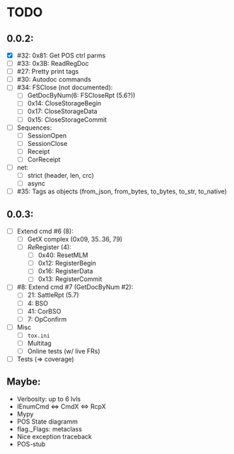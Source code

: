 # TODO

## 0.0.2:
- [x] #32: 0x81: Get POS ctrl parms
- [ ] #33: 0x3B: ReadRegDoc
- [ ] #27: Pretty print tags
- [ ] #30: Autodoc commands
- [ ] #34: FSClose (not documented):
  - [ ] GetDocByNum(6: FSCloseRpt (5.6?))
  - [ ] 0x14: CloseStorageBegin
  - [ ] 0x17: CloseStorageData
  - [ ] 0x15: CloseStorageCommit
- [ ] Sequences:
  + [ ] SessionOpen
  + [ ] SessionClose
  + [ ] Receipt
  + [ ] CorReceipt
- [ ] net:
  + [ ] strict (header, len, crc)
  + [ ] async
- [ ] #35: Tags as objects (from_json, from_bytes, to_bytes, to_str, to_native)

## 0.0.3:
- [ ] Extend cmd #6 (8):
  + [ ] GetX complex (0x09, 35..36, 79)
  + [ ] *Re*Register (4):
    + [ ] 0x40: ResetMLM
    - [ ] 0x12: RegisterBegin
    - [ ] 0x16: RegisterData
    - [ ] 0x13: RegisterCommit
- [ ] #8: Extend cmd #7 (GetDocByNum #2):
  + [ ] 21: SattleRpt (5.7)
  + [ ]  4: BSO
  + [ ] 41: CorBSO
  + [ ]  7: OpConfirm
- [ ] Misc
  + [ ] `tox.ini`
  + [ ] Multitag
  + [ ] Online tests (w/ live FRs)
- [ ] Tests (&rArr; coverage)

## Maybe:
  + Verbosity: up to 6 lvls
  + IEnumCmd &hArr; CmdX &hArr; RcpX
  + Mypy
  + POS State diagramm
  + flag._Flags: metaclass
  + Nice exception traceback
  + POS-stub

## 